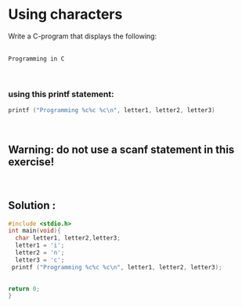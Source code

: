 # Using characters 

Write a C-program that displays the following:
<br>
<br>

```c 
Programming in C

```

 <br>

### using this printf statement: <br>

```c
printf ("Programming %c%c %c\n", letter1, letter2, letter3)

```
<br>

## **Warning: do not use a scanf statement in this exercise!**<br>

<br>

## Solution :
```c
#include <stdio.h>
int main(void){
  char letter1, letter2,letter3;
  letter1 = 'i';
  letter2 = 'n';
  letter3 = 'c';
 printf ("Programming %c%c %c\n", letter1, letter2, letter3);

  
return 0;
}
```

